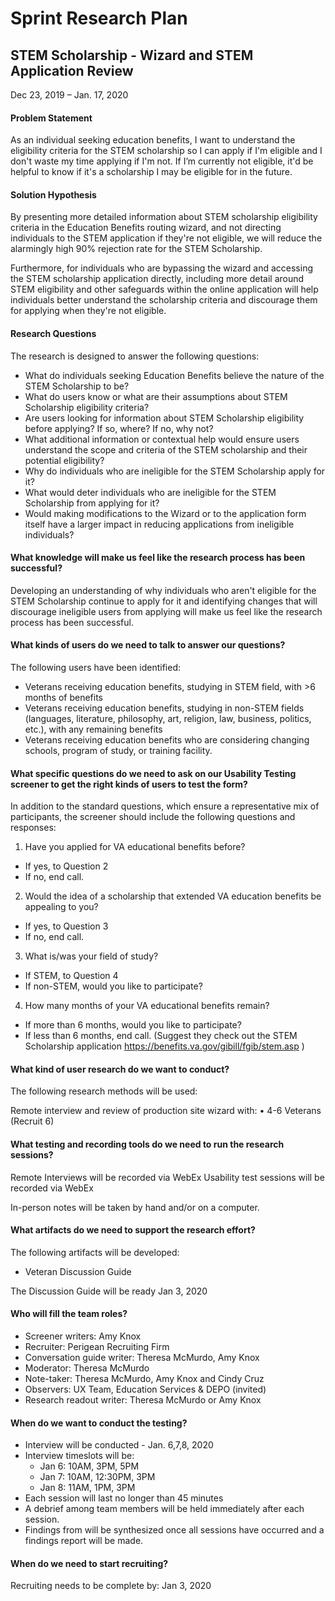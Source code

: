 # Sprint Research Plan #
## STEM Scholarship - Wizard and STEM Application Review

Dec 23, 2019 – Jan. 17, 2020


#### Problem Statement 
As an individual seeking education benefits, I want to understand the eligibility criteria for the STEM scholarship so I can apply if I'm eligible and I don't waste my time applying if I'm not. If I’m currently not eligible, it'd be helpful to know if it's a scholarship I may be eligible for in the future.

#### Solution Hypothesis
By presenting more detailed information about STEM scholarship eligibility criteria in the Education Benefits routing wizard, and not directing individuals to the STEM application if they're not eligible, we will reduce the alarmingly high 90% rejection rate for the STEM Scholarship.

Furthermore, for individuals who are bypassing the wizard and accessing the STEM scholarship application directly, including more detail around STEM eligibility and other safeguards  within the online application will help individuals better understand the scholarship criteria and discourage them for applying when they're not eligible.

#### Research Questions

The research is designed to answer the following questions:
 
* What do individuals seeking Education Benefits believe the nature of the STEM Scholarship to be?
* What do users know or what are their assumptions about STEM Scholarship eligibility criteria?
* Are users looking for information about STEM Scholarship eligibility before applying? If so, where? If no, why not?
* What additional information or contextual help would ensure users understand the scope and criteria of the STEM scholarship and their potential eligibility?
* Why do individuals who are ineligible for the STEM Scholarship apply for it?
* What would deter individuals who are ineligible for the STEM Scholarship from applying for it?
* Would making modifications to the Wizard or to the application form itself have a larger impact in reducing applications from ineligible individuals? 



#### What knowledge will make us feel like the research process has been successful?

Developing an understanding of why individuals who aren't eligible for the STEM Scholarship continue to apply for it and identifying changes that will discourage ineligible users from applying will make us feel like the research process has been successful.

#### What kinds of users do we need to talk to answer our questions?

The following users have been identified:
*	Veterans receiving education benefits, studying in STEM field, with >6 months of benefits
*	Veterans receiving education benefits, studying in non-STEM fields (languages, literature, philosophy, art, religion, law, business, politics, etc.), with any remaining benefits
* Veterans receiving education benefits who are considering changing schools, program of study, or training facility.

#### What specific questions do we need to ask on our Usability Testing screener to get the right kinds of users to test the form?

In addition to the standard questions, which ensure a representative mix of participants, the screener should include the following questions and responses:

1.	Have you applied for VA educational benefits before?
  * If yes, to Question 2
  * If no, end call.
2.	Would the idea of a scholarship that extended VA education benefits be appealing to you?
  * If yes, to Question 3
  * If no, end call.
3.	What is/was your field of study?
  * If STEM, to Question 4
  * If non-STEM, would you like to participate?
4.	How many months of your VA educational benefits remain?
  * If more than 6 months, would you like to participate?
  * If less than 6 months, end call. (Suggest they check out the STEM Scholarship application https://benefits.va.gov/gibill/fgib/stem.asp )


#### What kind of user research do we want to conduct?

The following research methods will be used:

Remote interview and review of production site wizard with:
•	4-6 Veterans (Recruit 6)



#### What testing and recording tools do we need to run the research sessions?

Remote Interviews will be recorded via WebEx Usability test sessions will be recorded via WebEx 

In-person notes will be taken by hand and/or on a computer.

#### What artifacts do we need to support the research effort?

The following artifacts will be developed:
*	Veteran Discussion Guide

The Discussion Guide will be ready Jan 3, 2020


#### Who will fill the team roles?
* Screener writers: Amy Knox
* Recruiter: Perigean Recruiting Firm
* Conversation guide writer: Theresa McMurdo, Amy Knox
* Moderator: Theresa McMurdo 
* Note-taker: Theresa McMurdo, Amy Knox and Cindy Cruz
* Observers: UX Team, Education Services & DEPO (invited)
* Research readout writer: Theresa McMurdo or Amy Knox

#### When do we want to conduct the testing?

* Interview will be conducted - Jan. 6,7,8, 2020
* Interview timeslots will be:
  * Jan 6: 10AM, 3PM, 5PM
  * Jan 7: 10AM, 12:30PM, 3PM
  * Jan 8: 11AM, 1PM, 3PM
* Each session will last no longer than 45 minutes
* A debrief among team members will be held immediately after each session.
* Findings from will be synthesized once all sessions have occurred and a findings report will be made.


#### When do we need to start recruiting?

Recruiting needs to be complete by: Jan 3, 2020
